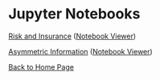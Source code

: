# Jupyter Notebooks

[Risk and Insurance](Risk.ipynb)
([Notebook Viewer](https://nbviewer.jupyter.org/github/drbjselby/Health-Econ/blob/master/Risk.ipynb))

[Asymmetric Information](AsymmetricInformation.ipynb)
([Notebook Viewer](https://nbviewer.jupyter.org/github/drbjselby/Health-Econ/blob/master/AsymmetricInformation.ipynb))

[Back to Home Page](https://drbjselby.github.io)
